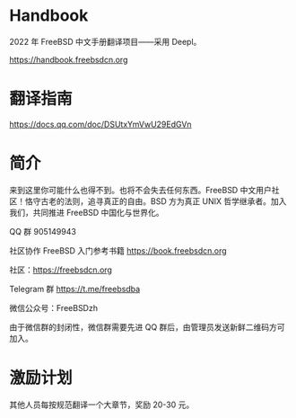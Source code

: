 # Handbook
2022 年 FreeBSD 中文手册翻译项目——采用 Deepl。

https://handbook.freebsdcn.org


# 翻译指南

https://docs.qq.com/doc/DSUtxYmVwU29EdGVn

# 简介
来到这里你可能什么也得不到。也将不会失去任何东西。FreeBSD 中文用户社区！恪守古老的法则，追寻真正的自由。BSD 方为真正 UNIX 哲学继承者。加入我们，共同推进 FreeBSD 中国化与世界化。

QQ 群 905149943

社区协作 FreeBSD 入门参考书籍 https://book.freebsdcn.org

社区：https://freebsdcn.org

Telegram 群 https://t.me/freebsdba

微信公众号：FreeBSDzh

由于微信群的封闭性，微信群需要先进 QQ 群后，由管理员发送新鲜二维码方可加入。

# 激励计划

其他人员每按规范翻译一个大章节，奖励 20-30 元。

